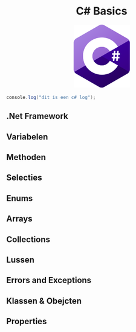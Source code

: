 <div align="center">

# C# Basics

![C# Logo](../../Assets/Img/logos/CSharp.png ":no-zoom")
</div>

``` csharp
console.log("dit is een c# log");
```

## .Net Framework

## Variabelen

## Methoden

## Selecties

## Enums

## Arrays

## Collections

## Lussen

## Errors and Exceptions

## Klassen & Obejcten

## Properties